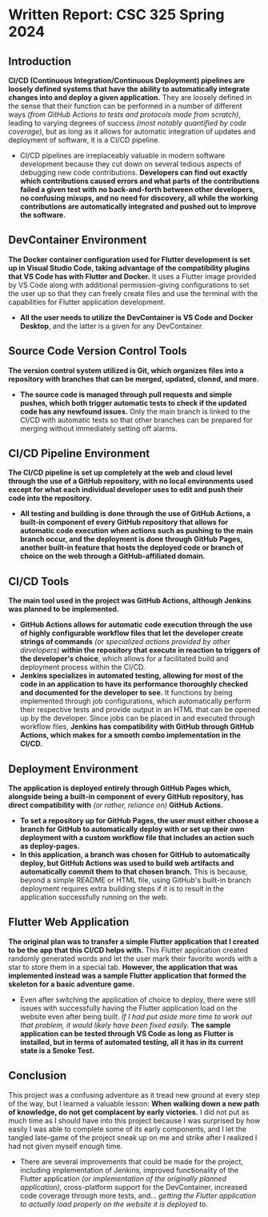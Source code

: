# Written Report: CSC 325 Spring 2024

## Introduction
**CI/CD (Continuous Integration/Continuous Deployment) pipelines are loosely defined systems that have the ability to automatically integrate changes into and deploy a given application.** They are loosely defined in the sense that their function can be performed in a number of different ways *(from GitHub Actions to tests and protocols made from scratch)*, leading to varying degrees of success *(most notably quantified by code coverage)*, but as long as it allows for automatic integration of updates and deployment of software, it is a CI/CD pipeline. 
- CI/CD pipelines are irreplaceably valuable in modern software development because they cut down on several tedious aspects of debugging new code contributions. **Developers can find out exactly which contributions caused errors and what parts of the contributions failed a given test with no back-and-forth between other developers, no confusing mixups, and no need for discovery, all while the working contributions are automatically integrated and pushed out to improve the software.**

## DevContainer Environment
**The Docker container configuration used for Flutter development is set up in Visual Studio Code, taking advantage of the compatibility plugins that VS Code has with Flutter and Docker.** It uses a Flutter image provided by VS Code along with additional permission-giving configurations to set the user up so that they can freely create files and use the terminal with the capabilities for Flutter application development. 
- **All the user needs to utilize the DevContainer is VS Code and Docker Desktop**, and the latter is a given for any DevContainer.

## Source Code Version Control Tools
**The version control system utilized is Git, which organizes files into a repository with branches that can be merged, updated, cloned, and more.** 
- **The source code is managed through pull requests and simple pushes, which both trigger automatic tests to check if the updated code has any newfound issues.** Only the main branch is linked to the CI/CD with automatic tests so that other branches can be prepared for merging without immediately setting off alarms.

## CI/CD Pipeline Environment
**The CI/CD pipeline is set up completely at the web and cloud level through the use of a GitHub repository, with no local environments used except for what each individual developer uses to edit and push their code into the repository.**
- **All testing and building is done through the use of GitHub Actions, a built-in component of every GitHub repository that allows for automatic code execution when actions such as pushing to the main branch occur, and the deployment is done through GitHub Pages, another built-in feature that hosts the deployed code or branch of choice on the web through a GitHub-affiliated domain.**

## CI/CD Tools
**The main tool used in the project was GitHub Actions, although Jenkins was planned to be implemented.**
- **GitHub Actions allows for automatic code execution through the use of highly configurable workflow files that let the developer create strings of commands** *(or specialized actions provided by other developers)* **within the repository that execute in reaction to triggers of the developer's choice**, which allows for a facilitated build and deployment process within the CI/CD. 
- **Jenkins specializes in automated testing, allowing for most of the code in an application to have its performance thoroughly checked and documented for the developer to see.** It functions by being implemented through job configurations, which automatically perform their respective tests and provide output in an HTML that can be opened up by the developer. Since jobs can be placed in and executed through workflow files, **Jenkins has compatibility with GitHub through GitHub Actions, which makes for a smooth combo implementation in the CI/CD.**

## Deployment Environment
**The application is deployed entirely through GitHub Pages which, alongside being a built-in component of every GitHub repository, has direct compatibility with** *(or rather, reliance on)* **GitHub Actions.**
- **To set a repository up for GitHub Pages, the user must either choose a branch for GitHub to automatically deploy with or set up their own deployment with a custom workflow file that includes an action such as deploy-pages.**
- **In this application, a branch was chosen for GitHub to automatically deploy, but GitHub Actions was used to build web artifacts and automatically commit them to that chosen branch.** This is because, beyond a simple README or HTML file, using GitHub's built-in branch deployment requires extra building steps if it is to result in the application successfully running on the web.

## Flutter Web Application
**The original plan was to transfer a simple Flutter application that I created to be the app that this CI/CD helps with.** This Flutter application created randomly generated words and let the user mark their favorite words with a star to store them in a special tab. **However, the application that was implemented instead was a sample Flutter application that formed the skeleton for a basic adventure game.**
- Even after switching the application of choice to deploy, there were still issues with successfully having the Flutter application load on the website even after being built. *If I had put aside more time to work out that problem, it would likely have been fixed easily.* **The sample application can be tested through VS Code as long as Flutter is installed, but in terms of automated testing, all it has in its current state is a Smoke Test.**

## Conclusion
This project was a confusing adventure as it tread new ground at every step of the way, but I learned a valuable lesson: **When walking down a new path of knowledge, do not get complacent by early victories.** I did not put as much time as I should have into this project because I was surprised by how easily I was able to complete some of its early components, and I let the tangled late-game of the project sneak up on me and strike after I realized I had not given myself enough time. 
- There are several improvements that could be made for the project, including implementation of Jenkins, improved functionality of the Flutter application *(or implementation of the originally planned application)*, cross-platform support for the DevContainer, increased code coverage through more tests, and... *getting the Flutter application to actually load properly on the website it is deployed to.*
